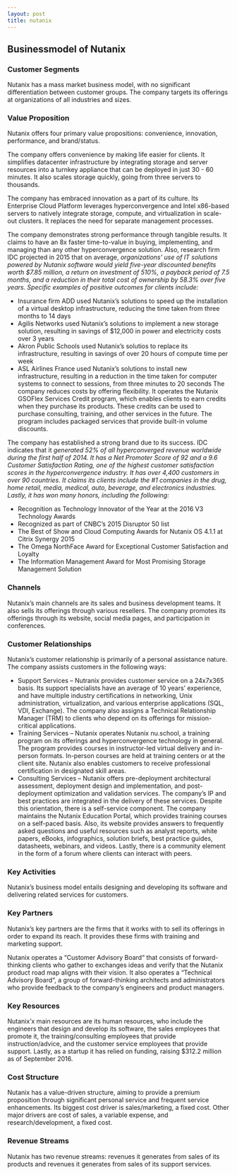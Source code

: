 ```yaml
---
layout: post
title: nutanix
---
```


Businessmodel of Nutanix
-------------------------

### Customer Segments

Nutanix has a mass market business model, with no significant differentiation between customer groups. The company targets its offerings at organizations of all industries and sizes.

### Value Proposition

Nutanix offers four primary value propositions: convenience, innovation, performance, and brand/status.

The company offers convenience by making life easier for clients. It simplifies datacenter infrastructure by integrating storage and server resources into a turnkey appliance that can be deployed in just 30 - 60 minutes. It also scales storage quickly, going from three servers to thousands.

The company has embraced innovation as a part of its culture. Its Enterprise Cloud Platform leverages hyperconvergence and Intel x86-based servers to natively integrate storage, compute, and virtualization in scale-out clusters. It replaces the need for separate management processes.

The company demonstrates strong performance through tangible results. It claims to have an 8x faster time-to-value in buying, implementing, and managing than any other hyperconvergence solution. Also, research firm IDC projected in 2015 that on average, *organizations’ use of IT solutions powered by Nutanix software would yield five-year discounted benefits worth $7.85 million, a return on investment of 510%, a payback period of 7.5 months, and a reduction in their total cost of ownership by 58.3% over five years. Specific examples of positive outcomes for clients include:*

 * Insurance firm ADD used Nutanix’s solutions to speed up the installation of a virtual desktop infrastructure, reducing the time taken from three months to 14 days
* Agilis Networks used Nutanix’s solutions to implement a new storage solution, resulting in savings of $12,000 in power and electricity costs over 3 years
* Akron Public Schools used Nutanix’s solutios to replace its infrastructure, resulting in savings of over 20 hours of compute time per week
* ASL Airlines France used Nutanix’s solutions to install new infrastructure, resulting in a reduction in the time taken for computer systems to connect to sessions, from three minutes to 20 seconds
 The company reduces costs by offering flexibility. It operates the Nutanix GSOFlex Services Credit program, which enables clients to earn credits when they purchase its products. These credits can be used to purchase consulting, training, and other services in the future. The program includes packaged services that provide built-in volume discounts.

The company has established a strong brand due to its success. IDC indicates that it *generated 52% of all hyperconverged revenue worldwide during the first half of 2014. It has a Net Promoter Score of 92 and a 9.6 Customer Satisfaction Rating, one of the highest customer satisfaction scores in the hyperconvergence industry. It has over 4,400 customers in over 90 countries. It claims its clients include the #1 companies in the drug, home retail, media, medical, auto, beverage, and electronics industries. Lastly, it has won many honors, including the following:*

 * Recognition as Technology Innovator of the Year at the 2016 V3 Technology Awards
* Recognized as part of CNBC’s 2015 Disruptor 50 list
* The Best of Show and Cloud Computing Awards for Nutanix OS 4.1.1 at Citrix Synergy 2015
* The Omega NorthFace Award for Exceptional Customer Satisfaction and Loyalty
* The Information Management Award for Most Promising Storage Management Solution
 ### Channels

Nutanix’s main channels are its sales and business development teams. It also sells its offerings through various resellers. The company promotes its offerings through its website, social media pages, and participation in conferences.

### Customer Relationships

Nutanix’s customer relationship is primarily of a personal assistance nature. The company assists customers in the following ways:

 * Support Services – Nutranix provides customer service on a 24x7x365 basis. Its support specialists have an average of 10 years’ experience, and have multiple industry certifications in networking, Unix administration, virtualization, and various enterprise applications (SQL, VDI, Exchange). The company also assigns a Technical Relationship Manager (TRM) to clients who depend on its offerings for mission-critical applications.
* Training Services – Nutanix operates Nutanix nu.school, a training program on its offerings and hyperconvergence technology in general. The program provides courses in instructor-led virtual delivery and in-person formats. In-person courses are held at training centers or at the client site. Nutanix also enables customers to receive professional certification in designated skill areas.
* Consulting Services – Nutanix offers pre-deployment architectural assessment, deployment design and implementation, and post-deployment optimization and validation services. The company’s IP and best practices are integrated in the delivery of these services.
 Despite this orientation, there is a self-service component. The company maintains the Nutanix Education Portal, which provides training courses on a self-paced basis. Also, its website provides answers to frequently asked questions and useful resources such as analyst reports, white papers, eBooks, infographics, solution briefs, best practice guides, datasheets, webinars, and videos. Lastly, there is a community element in the form of a forum where clients can interact with peers.

### Key Activities

Nutanix’s business model entails designing and developing its software and delivering related services for customers.

### Key Partners

Nutanix’s key partners are the firms that it works with to sell its offerings in order to expand its reach. It provides these firms with training and marketing support.

Nutanix operates a “Customer Advisory Board“ that consists of forward-thinking clients who gather to exchanges ideas and verify that the Nutanix product road map aligns with their vision. It also operates a “Technical Advisory Board“, a group of forward-thinking architects and administrators who provide feedback to the company’s engineers and product managers.

### Key Resources

Nutanix’x main resources are its human resources, who include the engineers that design and develop its software, the sales employees that promote it, the training/consulting employees that provide instruction/advice, and the customer service employees that provide support. Lastly, as a startup it has relied on funding, raising $312.2 million as of September 2016.

### Cost Structure

Nutanix has a value-driven structure, aiming to provide a premium proposition through significant personal service and frequent service enhancements. Its biggest cost driver is sales/marketing, a fixed cost. Other major drivers are cost of sales, a variable expense, and research/development, a fixed cost.

### Revenue Streams

Nutanix has two revenue streams: revenues it generates from sales of its products and revenues it generates from sales of its support services.
